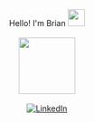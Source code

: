 <div id="intro" align="center">
  Hello! I'm Brian 
  <img src="https://media.giphy.com/media/hvRJCLFzcasrR4ia7z/giphy.gif" width="30px"/>
</div>
<br>
<div id="header" align="center">
  <img src="https://media.giphy.com/media/Yfl7CS7vQqnebA69aH/giphy.gif" width="100"/>
</div>
<br>
<div id="badges" align="center">
  <a href="https://www.linkedin.com/in/brian-hitchin-940b57268/">
    <img src="https://img.shields.io/badge/LinkedIn-blue?logo=linkedin&logoColor=white&style=for-the-badge" alt="LinkedIn"/>
  </a>
</div>
